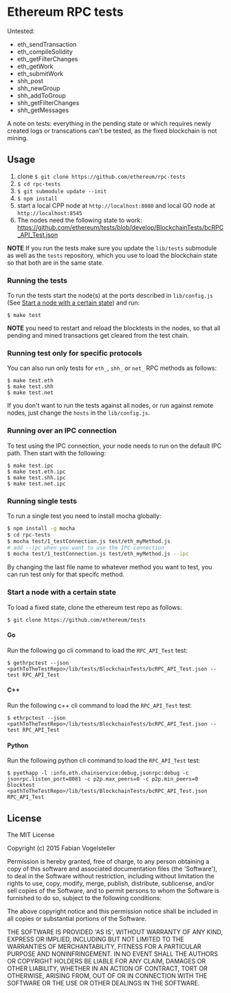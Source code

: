 # Ethereum RPC tests


Untested:

- eth_sendTransaction
- eth_compileSolidity
- eth_getFilterChanges
- eth_getWork
- eth_submitWork
- shh_post
- shh_newGroup
- shh_addToGroup
- shh_getFilterChanges
- shh_getMessages

A note on tests: everything in the pending state or which requires newly created logs or transcations can't be tested, as the fixed blockchain is not mining.


## Usage

1. clone `$ git clone https://github.com/ethereum/rpc-tests`
2. `$ cd rpc-tests`
3. `$ git submodule update --init`
4. `$ npm install`
5. start a local CPP node at `http://localhost:8080` and local GO node at `http://localhost:8545`
6. The nodes need the following state to work: https://github.com/ethereum/tests/blob/develop/BlockchainTests/bcRPC_API_Test.json

**NOTE** If you run the tests make sure you update the `lib/tests` submodule as well as the `tests` repository, which you use to load the blockchain state so that both are in the same state.

### Running the tests

To run the tests start the node(s) at the ports described in `lib/config.js` (See [Start a node with a certain state](#start-a-node-with-a-certain-state)) and run:

    $ make test

**NOTE** you need to restart and reload the blocktests in the nodes, so that all pending and mined transactions get cleared from the test chain.

### Running test only for specific protocols

You can also run only tests for `eth_`, `shh_` or `net_` RPC methods as follows:

    $ make test.eth
    $ make test.shh
    $ make test.net

If you don't want to run the tests against all nodes, or run against remote nodes, just change the `hosts` in the `lib/config.js`.


### Running over an IPC connection

To test using the IPC connection, your node needs to run on the default IPC path. Then start with the following:

    $ make test.ipc
    $ make test.eth.ipc
    $ make test.shh.ipc
    $ make test.net.ipc

### Running single tests

To run a single test you need to install mocha globally:

```bash
$ npm install -g mocha
$ cd rpc-tests
$ mocha test/1_testConnection.js test/eth_myMethod.js
# add --ipc when you want to use the IPC connection
$ mocha test/1_testConnection.js test/eth_myMethod.js --ipc
```

By changing the last file name to whatever method you want to test, you can run test only for that specifc method.

### Start a node with a certain state

To load a fixed state, clone the ethereum test repo as follows:

    $ git clone https://github.com/ethereum/tests

#### Go

Run the following go cli command to load the `RPC_API_Test` test:

    $ gethrpctest --json <pathToTheTestRepo>/lib/tests/BlockchainTests/bcRPC_API_Test.json --test RPC_API_Test

#### C++

Run the following c++ cli command to load the `RPC_API_Test` test:

    $ ethrpctest --json <pathToTheTestRepo>/lib/tests/BlockchainTests/bcRPC_API_Test.json --test RPC_API_Test

#### Python

Run the following python cli command to load the `RPC_API_Test` test:

    $ pyethapp -l :info,eth.chainservice:debug,jsonrpc:debug -c jsonrpc.listen_port=8081 -c p2p.max_peers=0 -c p2p.min_peers=0 blocktest <pathToTheTestRepo>/lib/tests/BlockchainTests/bcRPC_API_Test.json RPC_API_Test

## License

The MIT License

Copyright (c) 2015 Fabian Vogelsteller

Permission is hereby granted, free of charge, to any person obtaining
a copy of this software and associated documentation files (the
'Software'), to deal in the Software without restriction, including
without limitation the rights to use, copy, modify, merge, publish,
distribute, sublicense, and/or sell copies of the Software, and to
permit persons to whom the Software is furnished to do so, subject to
the following conditions:

The above copyright notice and this permission notice shall be
included in all copies or substantial portions of the Software.

THE SOFTWARE IS PROVIDED 'AS IS', WITHOUT WARRANTY OF ANY KIND,
EXPRESS OR IMPLIED, INCLUDING BUT NOT LIMITED TO THE WARRANTIES OF
MERCHANTABILITY, FITNESS FOR A PARTICULAR PURPOSE AND NONINFRINGEMENT.
IN NO EVENT SHALL THE AUTHORS OR COPYRIGHT HOLDERS BE LIABLE FOR ANY
CLAIM, DAMAGES OR OTHER LIABILITY, WHETHER IN AN ACTION OF CONTRACT,
TORT OR OTHERWISE, ARISING FROM, OUT OF OR IN CONNECTION WITH THE
SOFTWARE OR THE USE OR OTHER DEALINGS IN THE SOFTWARE.
